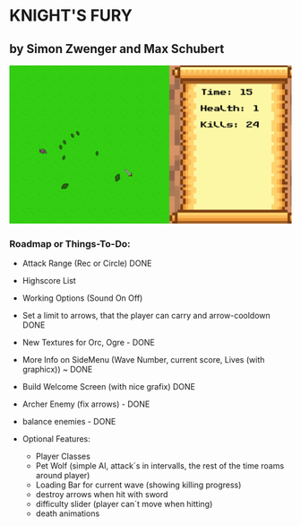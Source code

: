 # KNIGHT'S FURY

## by Simon Zwenger and Max Schubert

![Screenshot](_images/_readme_images/Screenshot_2024-03-11_234233.png)

### Roadmap or Things-To-Do:

- Attack Range (Rec or Circle) DONE
- Highscore List
- Working Options (Sound On Off)
- Set a limit to arrows, that the player can carry and arrow-cooldown DONE
- New Textures for Orc, Ogre - DONE
- More Info on SideMenu (Wave Number, current score, Lives (with graphicx)) ~ DONE 
- Build Welcome Screen (with nice grafix) DONE
- Archer Enemy (fix arrows) - DONE
- balance enemies - DONE

- Optional Features:
    - Player Classes
    - Pet Wolf (simple AI, attack´s in intervalls, the rest of the time roams around player)
    - Loading Bar for current wave (showing killing progress)
    - destroy arrows when hit with sword
    - difficulty slider (player can´t move when hitting)
    - death animations
